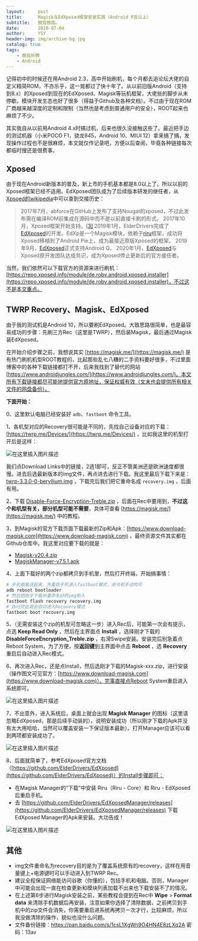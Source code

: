 ```yaml
---
layout:     post
title:      Magisk与EdXposed框架安装实践（Android P及以上）
subtitle:   鼓捣鼓捣。
date:       2020-07-04
author:     YSY
header-img: img/archive-bg.jpg
catalog: true
tags:
    - 鼓捣折腾
    - Android
---
```


记得初中的时候还在用Android 2.3，高中开始刷机，每个月都去追论坛大佬的自定义精简ROM，不亦乐乎，这一晃都过了快十年了。从以前旧版Android（支持到8.x）的Xposed到现在的EdXposed、Magisk等玩机框架，大佬些的脚步从未停歇。模块开发生态也好了很多（得益于Github及各种文档）。不过由于现在ROM厂商越来越深度的定制和限制（当然也是考虑到普通用户的安全），ROOT起来也麻烦了不少。

其实我自从以前用Android 4.x时搞过机，后来也很久没接触这些了。最近把手边的测试机器（小米POCO F1，骁龙845，Android 10、MIUI 12）拿来搞了搞，发现操作过程也不是很麻烦，本文就仅作记录吧，方便以后查阅，毕竟各种链接每次都临时搜还是很费事。

## Xposed

由于现在Android新版本的普及，新上市的手机基本都是8.0以上了。所以以前的Xposed框架已经不适用。EdXposed团队成为了后续版本研发的继任者，从[Xpsoed的wikipedia](https://zh.wikipedia.org/zh-hans/Xposed_(框架))中可以查到交接历史：

> 2017年7月，abforce在GitHub上发布了支持Nougat的xposed，不过此发布需在编译ROM前集成在源码中而不是以前直接卡刷的形式。
> 2017年10月，Xposed框架开始支持。[[3\]](https://zh.wikipedia.org/zh-hans/Xposed_(框架)#cite_note-3)
> 2019年1月，ElderDrivers完成了[EdXposed](https://github.com/ElderDrivers/EdXposed)的开发。EdXp是一个Magisk模块，依赖于[riru](https://github.com/RikkaApps/Riru)框架，成功将Xposed移植到了Android Pie上，成为最接近原版Xposed的框架。
> 2019年9月，[EdXposed](https://github.com/ElderDrivers/EdXposed)正式支持Android Q。
> 2020年1月，[EdXposed](https://github.com/ElderDrivers/EdXposed)与Xposed原开发团队达成共识，成为Xposed停止更新后的官方接任者。

当然，我们依然可以下载官方的资源来进行刷机：[https://repo.xposed.info/module/de.robv.android.xposed.installer](https://repo.xposed.info/module/de.robv.android.xposed.installer)，不过这不是本文重点。

## TWRP Recovery、Magisk、EdXposed

由于我的测试机是Android 10，所以要刷EdXposed。大致思路很简单，也是最容易成功的步骤：先刷三方Rec（这里是TWRP），然后装Magisk，最后通过Magisk装EdXposed。

在开始介绍步骤之前，我想说其实 [https://magisk.me/](https://magisk.me/) 是有热门刷机机型ROOT教程的，比起那些乱七八糟的二手资料要好很多，不过里面博客中的各种下载链接都打不开，后来我找到了替代的网站 [https://www.androidjungles.com/](https://www.androidjungles.com/)。本文所有下载链接都尽可能地提供官方原地址，保证权威有效（文末也会提供所有相关文件的网盘备份）。

**下面开始：**

0、这里默认电脑已经安装好 `adb`、`fastboot` 命令工具。

1、各机型对应的Recovery很可能是不同的，先找自己设备对应的下载：[https://twrp.me/Devices/](https://twrp.me/Devices/) ，比如我这里的机型打开后是这样：

![在这里插入图片描述](https://imgconvert.csdnimg.cn/20200703235449500.png?x-oss-process=image/watermark,type_ZmFuZ3poZW5naGVpdGk,shadow_10,text_aHR0cHM6Ly9ibG9nLmNzZG4ubmV0L3lzeTk1MDgwMw==,size_16,color_FFFFFF,t_70)

我们点Download Links中的链接，2选1即可，反正不管美洲还是欧洲速度都很慢。进去后选最新版本的img文件，再点进去进行下载。我这里最后下载下来是：[twrp-3.3.0-0-beryllium.img](https://dl.twrp.me/beryllium/twrp-3.3.0-0-beryllium.img) ，下载完后我们把它重命名成 `recovery.img` ，后面有用。

2、下载 [Disable-Force-Encryption-Treble.zip](https://drive.google.com/file/d/1As6z5v7NEIfOk67jXHBX34cbnFZdEjy9/view) ，后面在Rec中要用到，**不过这个和机型有关，部分机型可能不需要**，具体可查看 [https://magisk.me/](https://magisk.me/) 中的教程。

3、到Magisk的官方下载页面下载最新的Zip和Apk：[https://www.download-magisk.com](https://www.download-magisk.com) ，最终资源文件其实都在Github仓库中。我这里对应要下载的就是：

- [Magisk-v20.4.zip](https://github.com/topjohnwu/Magisk/releases/download/v20.4/Magisk-v20.4.zip)
- [MagiskManager-v7.5.1.apk](https://github.com/topjohnwu/Magisk/releases/download/manager-v7.5.1/MagiskManager-v7.5.1.apk)

4、上面下载好的两个zip都拷贝到手机里，然后打开终端，开始搞事情：

```bash
# 手机电脑连起来，先重启手机进入fastboot模式，命令和手动均可
adb reboot bootloader
# 然后把刚才下载并重命名好的img刷入
fastboot flash recovery recovery.img
# 执行完此就会自动进入Recovery模式
fastboot boot recovery.img
```

5、（无需安装这个zip的机型可忽略这一步）进入Rec后，可能第一次会有提示，点选 **Keep Read Only** ，然后在主界面点 **Install** ，选择刚才下载的 **DisableForceEncryption_Treble.zip** ，右滑Swipe安装。安装完后别急着点Reboot System，为了方便，按**返回键**到主界面中点击 **Reboot** ，选 **Recovery** 重启后自动进入Rec模式。

6、再次进入Rec，还是点Install，然后选刚才下载的Magisk-xxx.zip，进行安装（操作图文可见官方：[https://www.download-magisk.com](https://www.download-magisk.com)）。完事直接点Reboot System重启进入系统即可。

![在这里插入图片描述](https://imgconvert.csdnimg.cn/20200704004046689.png?x-oss-process=image/watermark,type_ZmFuZ3poZW5naGVpdGk,shadow_10,text_aHR0cHM6Ly9ibG9nLmNzZG4ubmV0L3lzeTk1MDgwMw==,size_16,color_FFFFFF,t_70)

7、不出意外，进入系统后，桌面上就会出现 **Magisk Manager** 的图标（这里请忽略EdXposed，那是后续手动装的），说明安装成功（所以刚才下载的Apk并没有太大用哈哈，当然可以覆盖安装一下保证版本最新）。打开Manager应该可以看到两项都安装成功了。

![在这里插入图片描述](https://imgconvert.csdnimg.cn/20200704004304427.png?x-oss-process=image/watermark,type_ZmFuZ3poZW5naGVpdGk,shadow_10,text_aHR0cHM6Ly9ibG9nLmNzZG4ubmV0L3lzeTk1MDgwMw==,size_16,color_FFFFFF,t_70)

8、后面就简单了，参考EdXposed官方文档（[https://github.com/ElderDrivers/EdXposed](https://github.com/ElderDrivers/EdXposed)）的Install步骤即可：

- 在Magisk Manager的“下载”中安装 Riru（Riru - Core）和 Riru - EdXposed 后重启手机。
- 去 [https://github.com/ElderDrivers/EdXposedManager/releases](https://github.com/ElderDrivers/EdXposedManager/releases) 下载EdXposed Manager的Apk来安装。大功告成！

![在这里插入图片描述](https://imgconvert.csdnimg.cn/20200704012136271.png?x-oss-process=image/watermark,type_ZmFuZ3poZW5naGVpdGk,shadow_10,text_aHR0cHM6Ly9ibG9nLmNzZG4ubmV0L3lzeTk1MDgwMw==,size_16,color_FFFFFF,t_70)

## 其他

- img文件重命名为recovery目的是为了覆盖系统原有的recovery，这样在用音量键上+电源键时可以手动进入到TWRP Rec。
- 建议全程保证网络能访问谷歌（你懂的），包括手机和电脑。否则，Manager中可能会出现一直在检查更新和模块列表加载不出来也下载安装不了的情况。
- 在上述第6步进行Magisk安装之前，某些教程会提到在Rec中 **Wipe** > **Format data** 来清除手机数据后再安装，注意如果你选择了清除数据，之前拷贝到手机中的zip文件会消失，你需要重启进系统再拷贝一次才行，比较麻烦，所以我没做清除的操作，貌似也没什么问题。
- 文件备份链接：https://pan.baidu.com/s/1csL1XgWn9O4HN4E8zLXq2A  密码：13av
